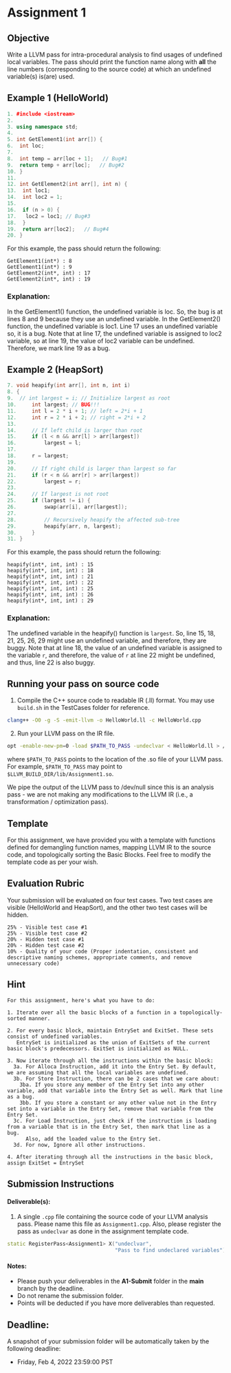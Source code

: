 
# Assignment 1

## Objective

Write a LLVM pass for intra-procedural analysis to find usages of undefined local variables. The pass should print the function name along with **all** the line numbers (corresponding to the source  code) at which an undefined variable(s) is(are) used.

## Example 1 (HelloWorld)

```cpp
1. #include <iostream>
2.
3. using namespace std;
4. 
5. int GetElement1(int arr[]) {
6.  int loc;
7.
8.  int temp = arr[loc + 1];   // Bug#1
9.  return temp + arr[loc];   // Bug#2
10. }
11.
12. int GetElement2(int arr[], int n) {
13.  int loc1;
14.  int loc2 = 1;
15.
16.  if (n > 0) {
17.   loc2 = loc1; // Bug#3
18.  }
19.  return arr[loc2];   // Bug#4
20. }
```

For this example, the pass should return the following:
```shell
GetElement1(int*) : 8
GetElement1(int*) : 9
GetElement2(int*, int) : 17
GetElement2(int*, int) : 19
```

### Explanation:

In the GetElement1() function, the undefined variable is loc. So, the bug is at lines 8 and 9 because they use an undefined variable.
In the GetElement2() function, the undefined variable is loc1. Line 17 uses an undefined variable so, it is a bug. Note that at line 17, the undefined variable is assigned to loc2 variable, so at line 19, the value of loc2 variable can be undefined. Therefore, we mark line 19 as a bug.

## Example 2 (HeapSort)

```cpp
7. void heapify(int arr[], int n, int i)
8. {
9. 	// int largest = i; // Initialize largest as root
10. 	int largest; // BUG!!!
11. 	int l = 2 * i + 1; // left = 2*i + 1
12. 	int r = 2 * i + 2; // right = 2*i + 2
13. 
14. 	// If left child is larger than root
15. 	if (l < n && arr[l] > arr[largest])
16. 		largest = l;
17. 
18. 	r = largest;
19. 
20. 	// If right child is larger than largest so far
21. 	if (r < n && arr[r] > arr[largest])
22. 		largest = r;
23. 
24. 	// If largest is not root
25. 	if (largest != i) {
26. 		swap(arr[i], arr[largest]);
27. 
28. 		// Recursively heapify the affected sub-tree
29. 		heapify(arr, n, largest);
30. 	}
31. }
```

For this example, the pass should return the following:
```shell
heapify(int*, int, int) : 15
heapify(int*, int, int) : 18
heapify(int*, int, int) : 21
heapify(int*, int, int) : 22
heapify(int*, int, int) : 25
heapify(int*, int, int) : 26
heapify(int*, int, int) : 29
```
### Explanation:

The undefined variable in the heapify() function is `largest`. So, line 15, 18, 21, 25, 26, 29 might use an undefined variable, and therefore, they are buggy. Note that at line 18, the value of an undefined variable is assigned to the variable `r`, and therefore, the value of `r` at line 22 might be undefined, and thus, line 22 is also buggy.

## Running your pass on source code

1. Compile the C++ source code to readable IR (.ll) format.
You may use `build.sh` in the TestCases folder for reference.

```bash
clang++ -O0 -g -S -emit-llvm -o HelloWorld.ll -c HelloWorld.cpp
```

2. Run your LLVM pass on the IR file.
```bash
opt -enable-new-pm=0 -load $PATH_TO_PASS -undeclvar < HelloWorld.ll > /dev/null
```

where `$PATH_TO_PASS` points to the location of the .so file of your LLVM pass.
For example, `$PATH_TO_PASS` may point to `$LLVM_BUILD_DIR/lib/Assignment1.so`.

We pipe the output of the LLVM pass to /dev/null since this is an analysis pass - we are not making any modifications to the LLVM IR (i.e., a transformation / optimization pass).

## Template

For this assignment, we have provided you with a template with functions defined for demangling function names, mapping LLVM IR to the source code, and topologically sorting the Basic Blocks. Feel free to modify the template code as per your wish.

## Evaluation Rubric

Your submission will be evaluated on four test cases. Two test cases are visible (HelloWorld and HeapSort), and the other two test cases will be hidden.

```
25% - Visible test case #1
25% - Visible test case #2
20% - Hidden test case #1
20% - Hidden test case #2
10% - Quality of your code (Proper indentation, consistent and descriptive naming schemes, appropriate comments, and remove unnecessary code)
```

## Hint

```
For this assignment, here's what you have to do:

1. Iterate over all the basic blocks of a function in a topologically-sorted manner.

2. For every basic block, maintain EntrySet and ExitSet. These sets consist of undefined variables. 
   EntrySet is initialized as the union of ExitSets of the current basic block's predecessors. ExitSet is initialized as NULL.

3. Now iterate through all the instructions within the basic block:
  3a. For Alloca Instruction, add it into the Entry Set. By default, we are assuming that all the local variables are undefined.
  3b. For Store Instruction, there can be 2 cases that we care about:
    3ba. If you store any member of the Entry Set into any other variable, add that variable into the Entry Set as well. Mark that line as a bug.
    3bb. If you store a constant or any other value not in the Entry set into a variable in the Entry Set, remove that variable from the Entry Set.
  3c. For Load Instruction, just check if the instruction is loading from a variable that is in the Entry Set, then mark that line as a bug. 
      Also, add the loaded value to the Entry Set.
  3d. For now, Ignore all other instructions.

4. After iterating through all the instructions in the basic block, assign ExitSet = EntrySet
```

## Submission Instructions

#### Deliverable(s):

1. A single `.cpp` file containing the source code of your LLVM analysis pass. Please name this file as `Assignment1.cpp`. Also, please register the pass as `undeclvar` as done in the assignment template code.

```C++
static RegisterPass<Assignment1> X("undeclvar",
                                   "Pass to find undeclared variables");
```

#### Notes:
- Please push your deliverables in the **A1-Submit** folder in the **main** branch by the deadline.
- Do not rename the submission folder.
- Points will be deducted if you have more deliverables than requested.

## Deadline:

A snapshot of your submission folder will be automatically taken by the following deadline:

- Friday, Feb 4, 2022 23:59:00 PST

